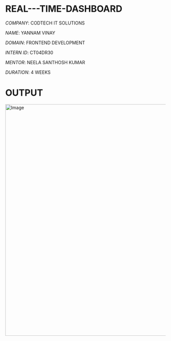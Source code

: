 # REAL---TIME-DASHBOARD

*COMPANY*: CODTECH IT SOLUTIONS

*NAME*: YANNAM VINAY

*DOMAIN*: FRONTEND DEVELOPMENT

*INTERN ID*: CT04DR30

*MENTOR*: NEELA SANTHOSH KUMAR

*DURATION*: 4 WEEKS

# OUTPUT
<img width="1366" height="728" alt="Image" src="https://github.com/user-attachments/assets/05ab4fa9-4c0d-4620-b6ba-081b9566d4d3" />
